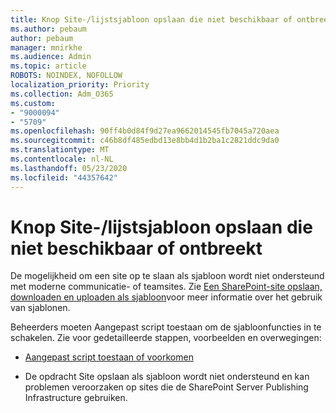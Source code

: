 ```yaml
---
title: Knop Site-/lijstsjabloon opslaan die niet beschikbaar of ontbreekt
ms.author: pebaum
author: pebaum
manager: mnirkhe
ms.audience: Admin
ms.topic: article
ROBOTS: NOINDEX, NOFOLLOW
localization_priority: Priority
ms.collection: Adm_O365
ms.custom:
- "9000094"
- "5709"
ms.openlocfilehash: 90ff4b0d84f9d27ea9662014545fb7045a720aea
ms.sourcegitcommit: c46b8df485edbd13e8bb4d1b2ba1c2821ddc9da0
ms.translationtype: MT
ms.contentlocale: nl-NL
ms.lasthandoff: 05/23/2020
ms.locfileid: "44357642"
---
```

# <a name="save-sitelist-template-button-not-available-or-missing"></a>Knop Site-/lijstsjabloon opslaan die niet beschikbaar of ontbreekt

De mogelijkheid om een site op te slaan als sjabloon wordt niet ondersteund met moderne communicatie- of teamsites. Zie [Een SharePoint-site opslaan, downloaden en uploaden als sjabloon](https://docs.microsoft.com/sharepoint/dev/general-development/save-download-and-upload-a-sharepoint-site-as-a-template)voor meer informatie over het gebruik van sjablonen.

Beheerders moeten Aangepast script toestaan om de sjabloonfuncties in te schakelen. Zie voor gedetailleerde stappen, voorbeelden en overwegingen:

- [Aangepast script toestaan of voorkomen](https://docs.microsoft.com/sharepoint/allow-or-prevent-custom-script)

- De opdracht Site opslaan als sjabloon wordt niet ondersteund en kan problemen veroorzaken op sites die de SharePoint Server Publishing Infrastructure gebruiken.


